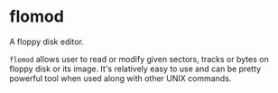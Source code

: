 # flomod
A floppy disk editor.

`flomod` allows user to read or modify given sectors, tracks or bytes on floppy disk or its image.
It's relatively easy to use and can be pretty powerful tool when used along with other UNIX commands.
